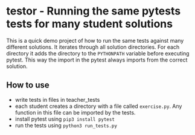 # testor - Running the same pytests tests for many student solutions

This is a quick demo project of how to run the same tests against many
different solutions. It iterates through all solution directories. For each
directory it adds the directory to the `PYTHONPATH` variable before executing
pytest. This way the import in the pytest always imports from the correct solution.

## How to use

* write tests in files in teacher_tests
* each student creates a directory with a file called `exercise.py`. Any function in this file can be imported by the tests.
* install pytest using `pip3 install pytest`
* run the tests using `python3 run_tests.py`
